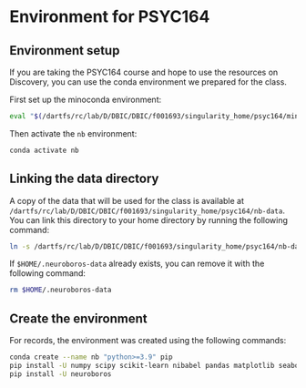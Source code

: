 # Environment for PSYC164

## Environment setup

If you are taking the PSYC164 course and hope to use the resources on Discovery, you can use the conda environment we prepared for the class.

First set up the minoconda environment:

```bash
eval "$(/dartfs/rc/lab/D/DBIC/DBIC/f001693/singularity_home/psyc164/miniconda3/bin/conda shell.bash hook)"
```

Then activate the `nb` environment:

```bash
conda activate nb
```

## Linking the data directory

A copy of the data that will be used for the class is available at `/dartfs/rc/lab/D/DBIC/DBIC/f001693/singularity_home/psyc164/nb-data`. You can link this directory to your home directory by running the following command:
```bash
ln -s /dartfs/rc/lab/D/DBIC/DBIC/f001693/singularity_home/psyc164/nb-data $HOME/.neuroboros-data
```

If `$HOME/.neuroboros-data` already exists, you can remove it with the following command:
```bash
rm $HOME/.neuroboros-data
```

## Create the environment

For records, the environment was created using the following commands:

```bash
conda create --name nb "python>=3.9" pip
pip install -U numpy scipy scikit-learn nibabel pandas matplotlib seaborn ipython jupyter jupyterlab nipy hyperalignment
pip install -U neuroboros
```
